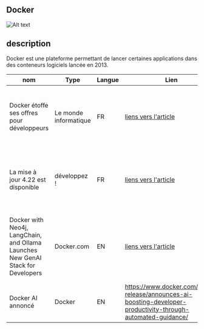 ## Docker 
![Alt text](https://www.1min30.com/wp-content/uploads/2018/04/Logo-Docker.jpg)
## description

Docker est une plateforme permettant de lancer certaines applications dans des conteneurs logiciels lancée en 2013. 



| **nom** | **Type** | **Langue** | **Lien** | **Description** | **Tags** | **Note** | 
|---------|----------|------------|----------|-----------------|----------|----------|
|Docker étoffe ses offres pour développeurs|Le monde informatique|FR|[liens vers l'article](https://www.lemondeinformatique.fr/actualites/lire-docker-etoffe-ses-offres-pour-developpeurs-91764.html)|l'article parle de nouvelles fonctionnalités qui devrait arriver pour docker suite à une conférence|#newFeathures  #dev #productivite| 3/5 |
|La mise à jour 4.22 est disponible | développez ! | FR | [liens vers l'article](https://www.programmez.com/actualites/docker-422-est-disponible-35706) | l'article parle d'une nouvelle mise à jour arrivée le 30 septembre avec sa nouveautée majeure| #miseàjour #newfeathure | 3/5 | 
|Docker with Neo4j, LangChain, and Ollama Launches New GenAI Stack for Developers|Docker.com |EN|[liens vers l'article](https://www.docker.com/press-release/neo4j-langchain-ollama-launches-new-genai-stack-for-developers/) |L'article parle d'un lancement de newGenAI  lancé par docker et d'autres plateforme pour les dev |#AI #newfeathure #lancement | 4/5| 
|Docker AI annoncé|Docker|EN|https://www.docker.com/press-release/announces-ai-boosting-developer-productivity-through-automated-guidance/|il parle d'une future mise à jour sur l'IA et docker|#ai #news|4/5|